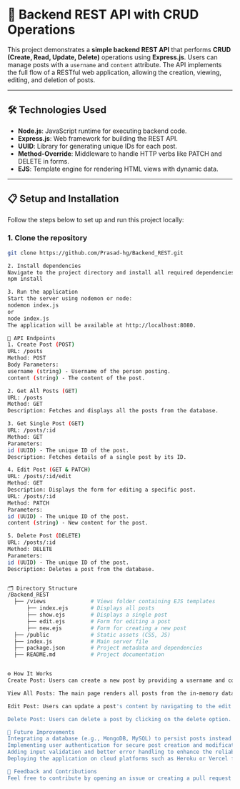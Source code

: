 
# 🚀 Backend REST API with CRUD Operations

This project demonstrates a **simple backend REST API** that performs **CRUD (Create, Read, Update, Delete)** operations using **Express.js**. Users can manage posts with a `username` and `content` attribute. The API implements the full flow of a RESTful web application, allowing the creation, viewing, editing, and deletion of posts.

---

## 🛠️ Technologies Used

- **Node.js**: JavaScript runtime for executing backend code.
- **Express.js**: Web framework for building the REST API.
- **UUID**: Library for generating unique IDs for each post.
- **Method-Override**: Middleware to handle HTTP verbs like PATCH and DELETE in forms.
- **EJS**: Template engine for rendering HTML views with dynamic data.

---

## 📋 Setup and Installation

Follow the steps below to set up and run this project locally:

### 1. Clone the repository
```bash
git clone https://github.com/Prasad-hg/Backend_REST.git

2. Install dependencies
Navigate to the project directory and install all required dependencies:
npm install

3. Run the application
Start the server using nodemon or node:
nodemon index.js
or
node index.js
The application will be available at http://localhost:8080.

📝 API Endpoints
1. Create Post (POST)
URL: /posts
Method: POST
Body Parameters:
username (string) - Username of the person posting.
content (string) - The content of the post.

2. Get All Posts (GET)
URL: /posts
Method: GET
Description: Fetches and displays all the posts from the database.

3. Get Single Post (GET)
URL: /posts/:id
Method: GET
Parameters:
id (UUID) - The unique ID of the post.
Description: Fetches details of a single post by its ID.

4. Edit Post (GET & PATCH)
URL: /posts/:id/edit
Method: GET
Description: Displays the form for editing a specific post.
URL: /posts/:id
Method: PATCH
Parameters:
id (UUID) - The unique ID of the post.
content (string) - New content for the post.

5. Delete Post (DELETE)
URL: /posts/:id
Method: DELETE
Parameters:
id (UUID) - The unique ID of the post.
Description: Deletes a post from the database.


🗂️ Directory Structure
/Backend_REST
  ├── /views              # Views folder containing EJS templates
      ├── index.ejs       # Displays all posts
      ├── show.ejs        # Displays a single post
      ├── edit.ejs        # Form for editing a post
      ├── new.ejs         # Form for creating a new post
  ├── /public             # Static assets (CSS, JS)
  ├── index.js            # Main server file
  ├── package.json        # Project metadata and dependencies
  ├── README.md           # Project documentation


⚙️ How It Works
Create Post: Users can create a new post by providing a username and content. The data is saved and stored with a unique ID generated by uuidv4.

View All Posts: The main page renders all posts from the in-memory data (no database used). Users can view a list of all posts.

Edit Post: Users can update a post's content by navigating to the edit form and submitting the updated content.

Delete Post: Users can delete a post by clicking on the delete option. Upon deletion, the post is removed from the data.

🚀 Future Improvements
Integrating a database (e.g., MongoDB, MySQL) to persist posts instead of using in-memory storage.
Implementing user authentication for secure post creation and modification.
Adding input validation and better error handling to enhance the reliability of the application.
Deploying the application on cloud platforms such as Heroku or Vercel for public access.

💬 Feedback and Contributions
Feel free to contribute by opening an issue or creating a pull request! If you have any feedback or suggestions, please reach out or contribute.
